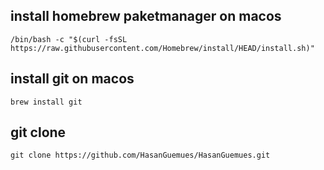 ## install homebrew paketmanager on macos
```
/bin/bash -c "$(curl -fsSL https://raw.githubusercontent.com/Homebrew/install/HEAD/install.sh)"
```

## install git on macos
```
brew install git
```

## git clone
```
git clone https://github.com/HasanGuemues/HasanGuemues.git
```